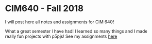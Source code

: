 # CIM640 - Fall 2018

I will post here all notes and assignments for CIM 640!

What a great semester I have had! I learned so many things and I made really fun projects with p5pjs! See my assignments [here](https://github.com/MariaAguilarV/CIM-640-Creative-Coding/tree/master/Hw)
